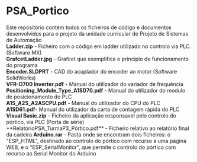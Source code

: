 # PSA_Portico
Este repositório contém todos os ficheiros de código e documentos desenvolvidos para o projeto da unidade curricular de Projeto de Sistemas de Automação <br />
**Ladder.zip** - Ficheiro com o código em ladder utilizado no controlo via PLC. (Software MX) <br />
**GrafcetLadder.jpg** - Grafcet que exemplifica o principio de funcionamento do programa <br />
**Encoder.SLDPRT** - CAD do acuplador do encoder ao motor (Software SolidWorks) <br />
**VFR-D700 Inverter.pdf** - Manual do utilizador do variador de frequência <br />
**Positioning_Module_Type_A1SD70.pdf** - Manual do utilizador do modulo de posicionamento do PLC <br />
**A1S_A2S_A2ASCPU.pdf** - Manual do utilizador do CPU do PLC <br />
**A1SD61.pdf**- Manual do utilizador da carta de contagem rápida do PLC <br />
**Visual Basic.zip** - Ficheiro da aplicação responsavel pelo controlo do pórtico, via PLC (Porta de série) <br />
++RelatórioPSA_TurmaP3_Pórtico.pdf** - Ficheiro relativo ao relatório final da cadeira
**Arduino.rar** - Pasta onde se encontram dois ficheiros: o "ESP_HTML", destinado ao controlo do pórtico com recurso a uma página WEB, e o "ESP_SerialMonitor", que permite o controlo do pórtico com recurso ao Serial Monitor do Arduino

